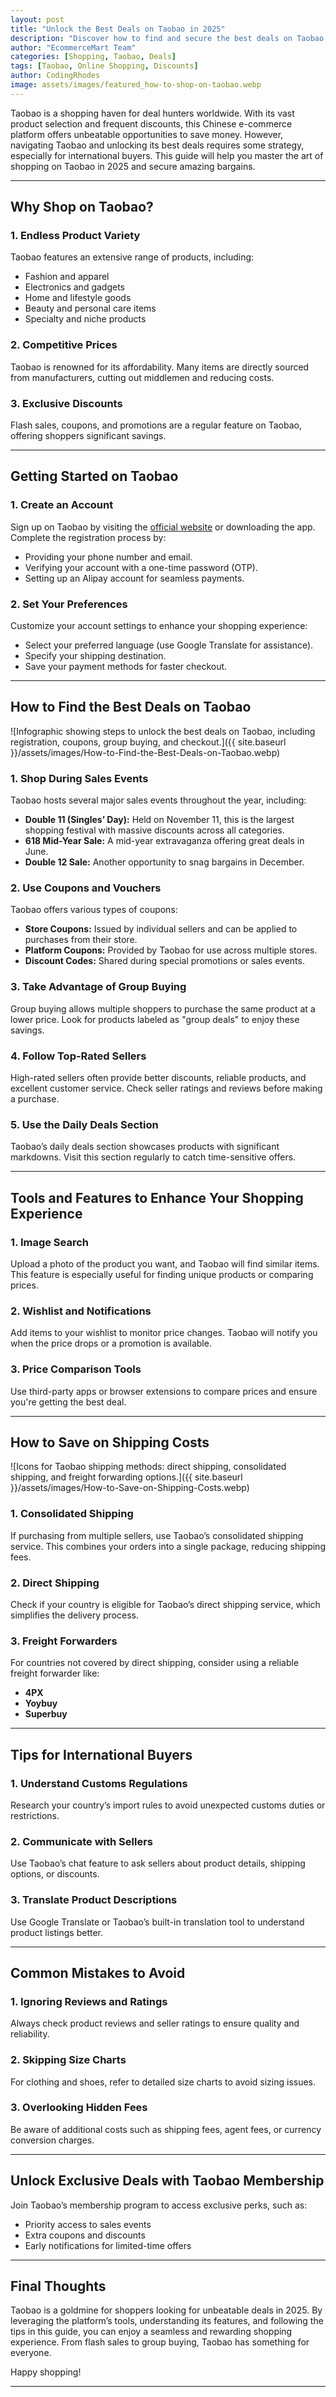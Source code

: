 ```yaml
---
layout: post
title: "Unlock the Best Deals on Taobao in 2025"
description: "Discover how to find and secure the best deals on Taobao in 2025 with our comprehensive guide for savvy shoppers."
author: "EcommerceMart Team"
categories: [Shopping, Taobao, Deals]
tags: [Taobao, Online Shopping, Discounts]
author: CodingRhodes
image: assets/images/featured_how-to-shop-on-taobao.webp
---
```


Taobao is a shopping haven for deal hunters worldwide. With its vast product selection and frequent discounts, this Chinese e-commerce platform offers unbeatable opportunities to save money. However, navigating Taobao and unlocking its best deals requires some strategy, especially for international buyers. This guide will help you master the art of shopping on Taobao in 2025 and secure amazing bargains.

---

## Why Shop on Taobao?

### 1. **Endless Product Variety**
Taobao features an extensive range of products, including:
- Fashion and apparel
- Electronics and gadgets
- Home and lifestyle goods
- Beauty and personal care items
- Specialty and niche products

### 2. **Competitive Prices**
Taobao is renowned for its affordability. Many items are directly sourced from manufacturers, cutting out middlemen and reducing costs.

### 3. **Exclusive Discounts**
Flash sales, coupons, and promotions are a regular feature on Taobao, offering shoppers significant savings.

---

## Getting Started on Taobao

### 1. **Create an Account**
Sign up on Taobao by visiting the [official website](https://world.taobao.com) or downloading the app. Complete the registration process by:
- Providing your phone number and email.
- Verifying your account with a one-time password (OTP).
- Setting up an Alipay account for seamless payments.

### 2. **Set Your Preferences**
Customize your account settings to enhance your shopping experience:
- Select your preferred language (use Google Translate for assistance).
- Specify your shipping destination.
- Save your payment methods for faster checkout.

---

## How to Find the Best Deals on Taobao

![Infographic showing steps to unlock the best deals on Taobao, including registration, coupons, group buying, and checkout.]({{ site.baseurl }}/assets/images/How-to-Find-the-Best-Deals-on-Taobao.webp)

### 1. **Shop During Sales Events**
Taobao hosts several major sales events throughout the year, including:
- **Double 11 (Singles’ Day):** Held on November 11, this is the largest shopping festival with massive discounts across all categories.
- **618 Mid-Year Sale:** A mid-year extravaganza offering great deals in June.
- **Double 12 Sale:** Another opportunity to snag bargains in December.

### 2. **Use Coupons and Vouchers**
Taobao offers various types of coupons:
- **Store Coupons:** Issued by individual sellers and can be applied to purchases from their store.
- **Platform Coupons:** Provided by Taobao for use across multiple stores.
- **Discount Codes:** Shared during special promotions or sales events.

### 3. **Take Advantage of Group Buying**
Group buying allows multiple shoppers to purchase the same product at a lower price. Look for products labeled as "group deals" to enjoy these savings.

### 4. **Follow Top-Rated Sellers**
High-rated sellers often provide better discounts, reliable products, and excellent customer service. Check seller ratings and reviews before making a purchase.

### 5. **Use the Daily Deals Section**
Taobao’s daily deals section showcases products with significant markdowns. Visit this section regularly to catch time-sensitive offers.

---

## Tools and Features to Enhance Your Shopping Experience

### 1. **Image Search**
Upload a photo of the product you want, and Taobao will find similar items. This feature is especially useful for finding unique products or comparing prices.

### 2. **Wishlist and Notifications**
Add items to your wishlist to monitor price changes. Taobao will notify you when the price drops or a promotion is available.

### 3. **Price Comparison Tools**
Use third-party apps or browser extensions to compare prices and ensure you're getting the best deal.

---

## How to Save on Shipping Costs

![Icons for Taobao shipping methods: direct shipping, consolidated shipping, and freight forwarding options.]({{ site.baseurl }}/assets/images/How-to-Save-on-Shipping-Costs.webp)

### 1. **Consolidated Shipping**
If purchasing from multiple sellers, use Taobao’s consolidated shipping service. This combines your orders into a single package, reducing shipping fees.

### 2. **Direct Shipping**
Check if your country is eligible for Taobao’s direct shipping service, which simplifies the delivery process.

### 3. **Freight Forwarders**
For countries not covered by direct shipping, consider using a reliable freight forwarder like:
- **4PX**
- **Yoybuy**
- **Superbuy**

---

## Tips for International Buyers

### 1. **Understand Customs Regulations**
Research your country’s import rules to avoid unexpected customs duties or restrictions.

### 2. **Communicate with Sellers**
Use Taobao’s chat feature to ask sellers about product details, shipping options, or discounts.

### 3. **Translate Product Descriptions**
Use Google Translate or Taobao’s built-in translation tool to understand product listings better.

---

## Common Mistakes to Avoid

### 1. **Ignoring Reviews and Ratings**
Always check product reviews and seller ratings to ensure quality and reliability.

### 2. **Skipping Size Charts**
For clothing and shoes, refer to detailed size charts to avoid sizing issues.

### 3. **Overlooking Hidden Fees**
Be aware of additional costs such as shipping fees, agent fees, or currency conversion charges.

---

## Unlock Exclusive Deals with Taobao Membership

Join Taobao’s membership program to access exclusive perks, such as:
- Priority access to sales events
- Extra coupons and discounts
- Early notifications for limited-time offers

---

## Final Thoughts

Taobao is a goldmine for shoppers looking for unbeatable deals in 2025. By leveraging the platform’s tools, understanding its features, and following the tips in this guide, you can enjoy a seamless and rewarding shopping experience. From flash sales to group buying, Taobao has something for everyone.

Happy shopping!

---
